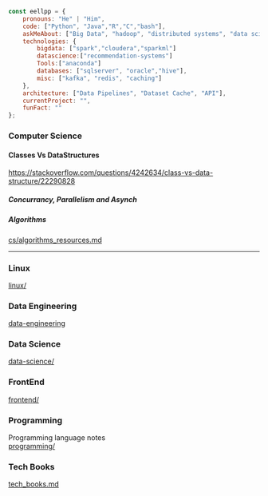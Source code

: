 
```javascript
const eellpp = {
    pronouns: "He" | "Him",
    code: ["Python", "Java","R","C","bash"],
    askMeAbout: ["Big Data", "hadoop", "distributed systems", "data science"],
    technologies: {
        bigdata: ["spark","cloudera","sparkml"]
        datascience:["recommendation-systems"]
        Tools:["anaconda"]
        databases: ["sqlserver", "oracle","hive"],
        misc: ["kafka", "redis", "caching"]
    },
    architecture: ["Data Pipelines", "Dataset Cache", "API"],
    currentProject: "",
    funFact: ""
};
```

### Computer Science 

#### Classes Vs DataStructures
https://stackoverflow.com/questions/4242634/class-vs-data-structure/22290828  

##### Concurrancy, Parallelism and Asynch

##### Algorithms
[cs/algorithms_resources.md](./cs/algorithms_resources.md)

---

### Linux
[linux/](./linux/)

### Data Engineering
[data-engineering](./data_engineering)

### Data Science
[data-science/](./data-science/)

### FrontEnd
[frontend/](./frontend)

### Programming
Programming language notes  
[programming/](./programming/)


### Tech Books
[tech_books.md](./tech_books.md)

